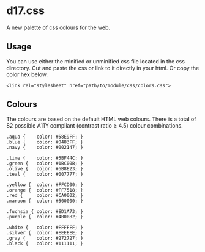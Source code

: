 # d17.css
A new palette of css colours for the web.

## Usage
You can use either the minified or unminified css file located in the css directory. Cut and paste the css or link to it directly in your html. Or copy the color hex below.

`<link rel="stylesheet" href="path/to/module/css/colors.css">`

## Colours
The colours are based on the default HTML web colours.
There is a total of 82 possible A11Y compliant (contrast ratio ≥ 4.5) colour combinations.

```
.aqua {    color: #58E9FF; }
.blue {    color: #0483FF; }
.navy {    color: #002147; }

.lime {    color: #5BF44C; }
.green {   color: #1BC00B; }
.olive {   color: #6B8E23; }
.teal {    color: #007777; }

.yellow {  color: #FFCD00; }
.orange {  color: #FF7518; }
.red {     color: #CA0002; }
.maroon {  color: #500000; }

.fuchsia { color: #ED1A73; }
.purple {  color: #4B0082; }

.white {   color: #FFFFFF; }
.silver {  color: #EEEEEE; }
.gray {    color: #272727; }
.black {   color: #111111; }
```
